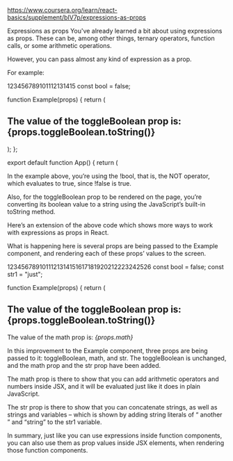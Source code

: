 https://www.coursera.org/learn/react-basics/supplement/bIV7p/expressions-as-props

Expressions as props
You've already learned a bit about using expressions as props. These can be, among other things, ternary operators, function calls, or some arithmetic operations.

However, you can pass almost any kind of expression as a prop.

For example:

123456789101112131415
const bool = false; 

function Example(props) {
    return (
        <h2>The value of the toggleBoolean prop is: {props.toggleBoolean.toString()}</h2>
    );
};

export default function App() { 
    return ( 

In the example above, you’re using the !bool, that is, the NOT operator, which evaluates to true, since !false is true.

Also, for the toggleBoolean prop to be rendered on the page, you’re converting its boolean value to a string using the JavaScript’s built-in toString method. 

Here’s an extension of the above code which shows more ways to work with expressions as props in React.

What is happening here is several props are being passed to the Example component, and rendering each of these props’ values to the screen.

1234567891011121314151617181920212223242526
const bool = false;
const str1 = "just";

function Example(props) {
    return (
        <div>
            <h2>
                The value of the toggleBoolean prop is:{props.toggleBoolean.toString()}
            </h2>
            <p>The value of the math prop is: <em>{props.math}</em></p>

In this improvement to the Example component, three props are being passed to it: toggleBoolean, math, and str. The toggleBoolean is unchanged, and the math prop and the str prop have been added.

The math prop is there to show that you can add arithmetic operators and numbers inside JSX, and it will be evaluated just like it does in plain JavaScript. 

The str prop is there to show that you can concatenate strings, as well as strings and variables – which is shown by adding string literals of “ another ” and “string” to the str1 variable.

In summary, just like you can use expressions inside function components, you can also use them as prop values inside JSX elements, when rendering those function components.